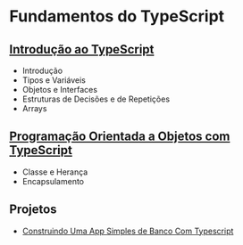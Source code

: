 # Fundamentos do TypeScript

## [Introdução ao TypeScript](./01_Intro/README.md)

- Introdução
- Tipos e Variáveis
- Objetos e Interfaces
- Estruturas de Decisões e de Repetições
- Arrays

## [Programação Orientada a Objetos com TypeScript](./02_POO/README.md)

- Classe e Herança
- Encapsulamento

## Projetos

- [Construindo Uma App Simples de Banco Com Typescript
](https://github.com/Err0rGCeni/DIOProject_BankTS)
